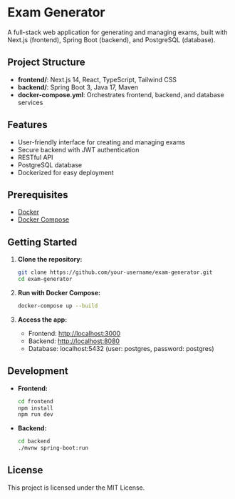 # Exam Generator

A full-stack web application for generating and managing exams, built with Next.js (frontend), Spring Boot (backend), and PostgreSQL (database).

## Project Structure

- **frontend/**: Next.js 14, React, TypeScript, Tailwind CSS
- **backend/**: Spring Boot 3, Java 17, Maven
- **docker-compose.yml**: Orchestrates frontend, backend, and database services

## Features
- User-friendly interface for creating and managing exams
- Secure backend with JWT authentication
- RESTful API
- PostgreSQL database
- Dockerized for easy deployment

## Prerequisites
- [Docker](https://www.docker.com/get-started)
- [Docker Compose](https://docs.docker.com/compose/)

## Getting Started

1. **Clone the repository:**
   ```bash
   git clone https://github.com/your-username/exam-generator.git
   cd exam-generator
   ```

2. **Run with Docker Compose:**
   ```bash
   docker-compose up --build
   ```

3. **Access the app:**
   - Frontend: [http://localhost:3000](http://localhost:3000)
   - Backend: [http://localhost:8080](http://localhost:8080)
   - Database: localhost:5432 (user: postgres, password: postgres)

## Development

- **Frontend:**
  ```bash
  cd frontend
  npm install
  npm run dev
  ```
- **Backend:**
  ```bash
  cd backend
  ./mvnw spring-boot:run
  ```

## License

This project is licensed under the MIT License. 